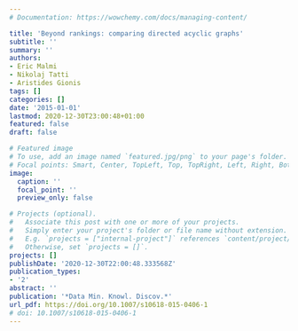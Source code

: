 ```yaml
---
# Documentation: https://wowchemy.com/docs/managing-content/

title: 'Beyond rankings: comparing directed acyclic graphs'
subtitle: ''
summary: ''
authors:
- Eric Malmi
- Nikolaj Tatti
- Aristides Gionis
tags: []
categories: []
date: '2015-01-01'
lastmod: 2020-12-30T23:00:48+01:00
featured: false
draft: false

# Featured image
# To use, add an image named `featured.jpg/png` to your page's folder.
# Focal points: Smart, Center, TopLeft, Top, TopRight, Left, Right, BottomLeft, Bottom, BottomRight.
image:
  caption: ''
  focal_point: ''
  preview_only: false

# Projects (optional).
#   Associate this post with one or more of your projects.
#   Simply enter your project's folder or file name without extension.
#   E.g. `projects = ["internal-project"]` references `content/project/deep-learning/index.md`.
#   Otherwise, set `projects = []`.
projects: []
publishDate: '2020-12-30T22:00:48.333568Z'
publication_types:
- '2'
abstract: ''
publication: '*Data Min. Knowl. Discov.*'
url_pdf: https://doi.org/10.1007/s10618-015-0406-1
# doi: 10.1007/s10618-015-0406-1
---
```

